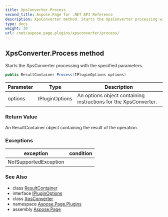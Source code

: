 ```yaml
---
title: XpsConverter.Process
second_title: Aspose.Page for .NET API Reference
description: XpsConverter method. Starts the XpsConverter processing with the specified parameters
type: docs
weight: 30
url: /net/aspose.page.plugins/xpsconverter/process/
---
```

## XpsConverter.Process method

Starts the XpsConverter processing with the specified parameters.

```csharp
public ResultContainer Process(IPluginOptions options)
```

| Parameter | Type | Description |
| --- | --- | --- |
| options | IPluginOptions | An options object containing instructions for the XpsConverter. |

### Return Value

An ResultContainer object containing the result of the operation.

### Exceptions

| exception | condition |
| --- | --- |
| NotSupportedException |  |

### See Also

* class [ResultContainer](../../resultcontainer/)
* interface [IPluginOptions](../../ipluginoptions/)
* class [XpsConverter](../)
* namespace [Aspose.Page.Plugins](../../xpsconverter/)
* assembly [Aspose.Page](../../../)


